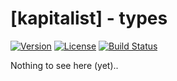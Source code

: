# [kapitalist] - types

[![Version](https://img.shields.io/crates/v/kapitalist_types.svg)](https://crates.io/crates/kapitalist_types)
[![License](https://img.shields.io/crates/l/kapitalist_types.svg?branch=master)](https://travis-ci.org/kapitalist-app/kapitalist_types)
[![Build Status](https://travis-ci.org/kapitalist-app/types.svg)](https://travis-ci.org/kapitalist-app/types)

Nothing to see here (yet)..
